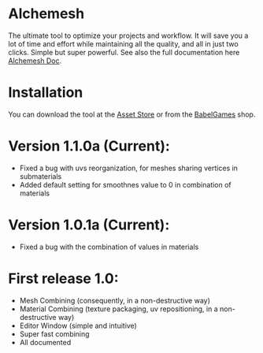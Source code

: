 # Alchemesh
The ultimate tool to optimize your projects and workflow. It will save you a lot of time and effort while maintaining all the quality, and all in just two clicks. Simple but super powerful.
See also the full documentation here [Alchemesh Doc](/AlchemeshDoc.md).

# Installation
You can download the tool at the [Asset Store](https://assetstore.unity.com/publishers/55193) or from the [BabelGames](https://babelgames.es/shop/) shop.

# Version 1.1.0a (Current):
- Fixed a bug with uvs reorganization, for meshes sharing vertices in submaterials
- Added default setting for smoothnes value to 0 in combination of materials

# Version 1.0.1a (Current):
- Fixed a bug with the combination of values in materials

# First release 1.0:
- Mesh Combining (consequently, in a non-destructive way)
- Material Combining (texture packaging, uv repositioning, in a non-destructive way)
- Editor Window (simple and intuitive)
- Super fast combining
- All documented
